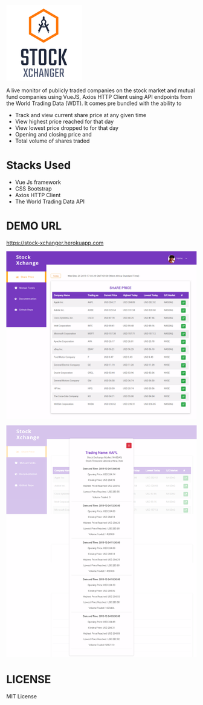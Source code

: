 ![Logo](images/logo.png)

A live monitor of publicly traded companies on the stock market and mutual fund companies using VueJS, Axios HTTP Client using API endpoints from the World Trading Data (WDT).
It comes pre bundled with the ability to 
* Track and view current share price at any given time
* View highest price reached for that day
* View lowest price dropped to for that day
* Opening and closing price and 
* Total volume of shares traded

# Stacks Used

* Vue Js framework
* CSS Bootstrap
* Axios HTTP Client
* The World Trading Data API

# DEMO URL

https://stock-xchanger.herokuapp.com

![Image 1](images/stock_market.png)

![Image 2](images/stock_market_info.png)

# LICENSE 
MIT License

